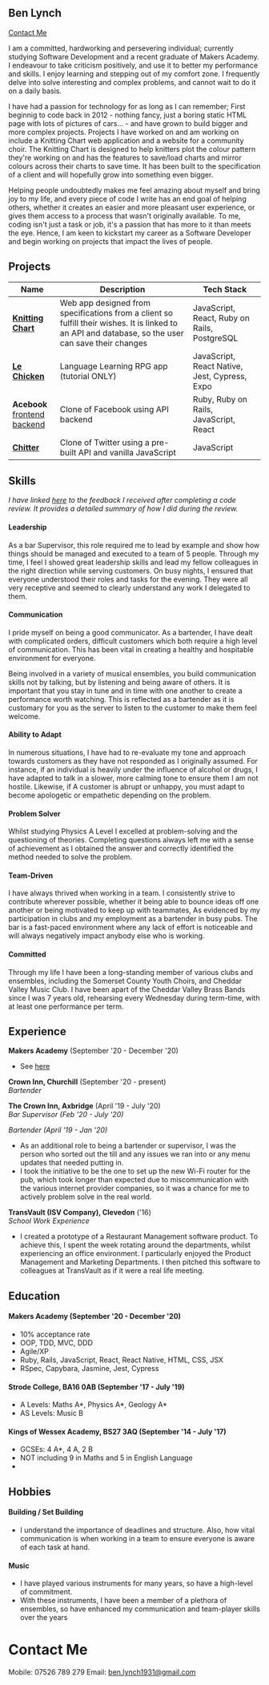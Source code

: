 ## Ben Lynch 
[Contact Me](#Contact)

I am a committed, hardworking and persevering individual; currently studying Software Development and a recent graduate of Makers Academy. I endeavour to take criticism positively, and use it to better my performance and skills. I enjoy learning and stepping out of my comfort zone. I frequently delve into solve interesting and complex problems, and cannot wait to do it on a daily basis.

I have had a passion for technology for as long as I can remember; First beginnig to code back in 2012 - nothing fancy, just a boring static HTML page with lots of pictures of cars... - and have grown to build bigger and more complex projects. Projects I have worked on and am working on include a Knitting Chart web application and a website for a community choir. The Knitting Chart is designed to help knitters plot the colour pattern they're working on and has the features to save/load charts and mirror colours across their charts to save time. It has been built to the specification of a client and will hopefully grow into something even bigger.
 
Helping people undoubtedly makes me feel amazing about myself and bring joy to my life, and every piece of code I write has an end goal of helping others, whether it creates an easier and more pleasant user experience, or gives them access to a process that wasn't originally available. To me, coding isn't just a task or job, it's a passion that has more to it than meets the eye. Hence, I am keen to kickstart my career as a Software Developer and begin working on projects that impact the lives of people.

## Projects

| Name                         | Description       | Tech Stack        |
| ---------------------------- | ----------------- | ----------------- |
| [**Knitting Chart**](https://github.com/benlynch1931/Knitting-Chart) | Web app designed from specifications from a client so fulfill their wishes. It is linked to an API and database, so the user can save their changes | JavaScript, React, Ruby on Rails, PostgreSQL |
| [**Le Chicken**](https://github.com/benlynch1931/Le-Chicken) | Language Learning RPG app (tutorial ONLY) | JavaScript, React Native, Jest, Cypress, Expo |
| **Acebook** <br>[frontend](https://github.com/benlynch1931/Acebook_frontend) [backend](https://github.com/benlynch1931/acebook-quixotic) | Clone of Facebook using API backend | Ruby, Ruby on Rails, JavaScript, React |
| [**Chitter**](https://github.com/benlynch1931/chitter-frontend-app) | Clone of Twitter using a pre-built API and vanilla JavaScript | JavaScript |

## Skills

_I have linked [here](https://drive.google.com/file/d/16ZiUAQcDAD8MbCSNxeQTbas6QAriSpD3/view?usp=sharing) to the feedback I received after completing a code review. It provides a detailed summary of how I did during the review._


#### Leadership

As a bar Supervisor, this role required me to lead by example and show how things should be managed and executed to a team of 5 people. Through my time, I feel I showed great leadership skills and lead my fellow colleagues in the right direction while serving customers. On busy nights, I ensured that everyone understood their roles and tasks for the evening. They were all very receptive and seemed to clearly understand any work I delegated to them.


#### Communication

I pride myself on being a good communicator. As a bartender, I have dealt with complicated orders, difficult customers which both require a high level of communication. This has been vital in creating a healthy and hospitable environment for everyone.

Being involved in a variety of musical ensembles, you build communication skills not by talking, but by listening and being aware of others. It is important that you stay in tune and in time with one another to create a performance worth watching. This is reflected as a bartender as it is customary for you as the server to listen to the customer to make them feel welcome. 


#### Ability to Adapt

In numerous situations, I have had to re-evaluate my tone and approach towards customers as they have not responded as I originally assumed. For instance, if an individual is heavily under the influence of alcohol or drugs, I have adapted to talk in a slower, more calming tone to ensure them I am not hostile. Likewise, if A customer is abrupt or unhappy, you must adapt to become apologetic or empathetic depending on the problem.


#### Problem Solver

Whilst studying Physics A Level I excelled at problem-solving and the questioning of theories. Completing questions always left me with a sense of achievement as I obtained the answer and correctly identified the method needed to solve the problem.

#### Team-Driven

I have always thrived when working in a team. I consistently strive to contribute wherever possible, whether it being able to bounce ideas off one another or being motivated to keep up with teammates, As evidenced by my participation in clubs and my employment as a bartender in busy pubs. The bar is a fast-paced environment where any lack of effort is noticeable and will always negatively impact anybody else who is working.

#### Committed

Through my life I have been a long-standing member of various clubs and ensembles, including the Somerset County Youth Choirs, and Cheddar Valley Music Club. I have been apart of the Cheddar Valley Brass Bands since I was 7 years old, rehearsing every Wednesday during term-time, with at least one performance per term.


## Experience

**Makers Academy** (September '20 - December '20)

- See [here](#Education)


**Crown Inn, Churchill** (September '20 - present)  
_Bartender_


**The Crown Inn, Axbridge** (April '19 - July '20)  
_Bar Supervisor (Feb '20 - July '20)_

_Bartender (April '19 - Jan '20)_

- As an additional role to being a bartender or supervisor, I was the person who sorted out the till and any issues we ran into or any menu updates that needed putting in.
- I took the initiative to be the one to set up the new Wi-Fi router for the pub, which took longer than expected due to miscommunication with the various internet provider companies, so it was a chance for me to actively problem solve in the real world.

**TransVault (ISV Company), Clevedon** ('16)  
_School Work Experience_

- I created a prototype of a Restaurant Management software product. To achieve this, I spent the week rotating around the departments, whilst experiencing an office environment. I particularly enjoyed the Product Management and Marketing Departments. I then pitched this software to colleagues at TransVault as if it were a real life meeting.




## <a name='Education'>Education</a>

#### <a name='Makers'>Makers Academy (September '20 - December '20)</a>


- 10% acceptance rate
- OOP, TDD, MVC, DDD
- Agile/XP
- Ruby, Rails, JavaScript, React, React Native, HTML, CSS, JSX
- RSpec, Capybara, Jasmine, Jest, Cypress

#### Strode College, BA16 0AB (September '17 - July '19)

- A Levels: Maths A\*, Physics A\*, Geology A\*
- AS Levels: Music B

#### Kings of Wessex Academy, BS27 3AQ (September '14 - July '17)

- GCSEs: 4 A*, 4 A, 2 B
- NOT including 9 in Maths and 5 in English Language
-

## Hobbies

#### Building / Set Building

- I understand the importance of deadlines and structure. Also, how vital communication is when working in a team to ensure everyone is aware of each task at hand.

#### Music

- I have played various instruments for many years, so have a high-level of commitment.
- With these instruments, I have been a member of a plethora of ensembles, so have enhanced my communication and team-player skills over the years


# <a name='Contact'>Contact Me</a>

Mobile: 07526 789 279
Email: ben.lynch1931@gmail.com
